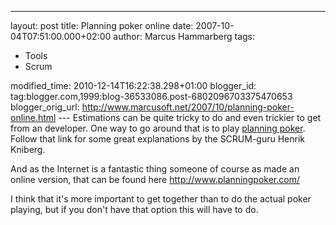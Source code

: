 ---
layout: post
title: Planning poker online
date: 2007-10-04T07:51:00.000+02:00
author: Marcus Hammarberg
tags:
  - Tools
  - Scrum

modified_time: 2010-12-14T16:22:38.298+01:00
blogger_id: tag:blogger.com,1999:blog-36533086.post-6802096703375470653
blogger_orig_url: http://www.marcusoft.net/2007/10/planning-poker-online.html ---
Estimations can be quite tricky to do and even trickier to get from an
developer. One way to go around that is to play [planning
poker](http://www.crisp.se/planningpoker). Follow that link for some
great explanations by the SCRUM-guru
Henrik Kniberg.

And as the Internet is a fantastic thing someone of course as made an
online version, that can be found here <http://www.planningpoker.com/>

I think that it's more important to get together than to do the actual
<span id="SPELLING_ERROR_2" class="blsp-spelling-corrected">poker
playing, but if you don't have that option this will have to do.
